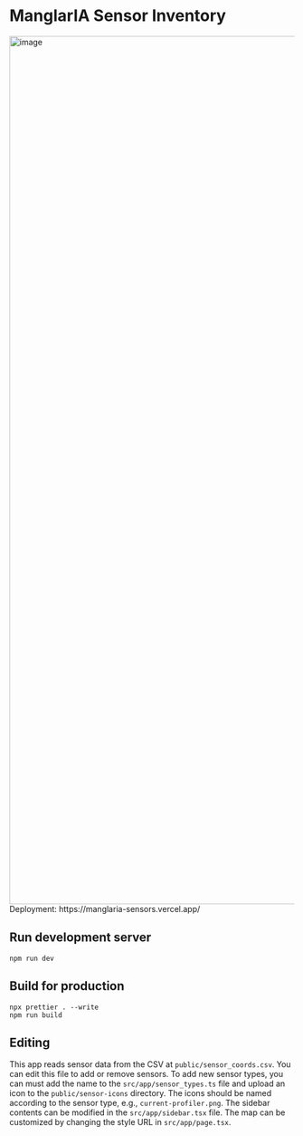 # ManglarIA Sensor Inventory

<img width="2865" height="1532" alt="image" src="https://github.com/user-attachments/assets/fb54b7df-6e65-4d46-bbb9-f8334e3bee36" />
Deployment: https://manglaria-sensors.vercel.app/

## Run development server

```console
npm run dev
```

## Build for production

```console
npx prettier . --write
npm run build
```

## Editing
This app reads sensor data from the CSV at `public/sensor_coords.csv`. You can edit this file to add or remove sensors. To add new sensor types, you can must add the name to the `src/app/sensor_types.ts` file and upload an icon to the `public/sensor-icons` directory. The icons should be named according to the sensor type, e.g., `current-profiler.png`. The sidebar contents can be modified in the `src/app/sidebar.tsx` file. The map can be customized by changing the style URL in `src/app/page.tsx`.